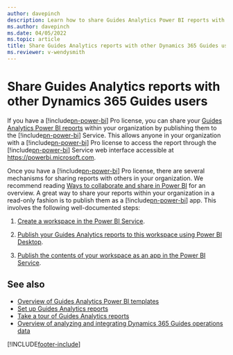 ```yaml
---
author: davepinch
description: Learn how to share Guides Analytics Power BI reports with other Microsoft Dynamics 365 Guides users
ms.author: davepinch
ms.date: 04/05/2022
ms.topic: article
title: Share Guides Analytics reports with other Dynamics 365 Guides users
ms.reviewer: v-wendysmith
---
```


# Share Guides Analytics reports with other Dynamics 365 Guides users

If you have a [!include[pn-power-bi](../includes/pn-power-bi.md)] Pro license, you can share your [Guides Analytics Power BI reports](analytics-guide.md) 
within your organization by publishing them to the [!include[pn-power-bi](../includes/pn-power-bi.md)] Service. This allows anyone in your organization with 
a [!include[pn-power-bi](../includes/pn-power-bi.md)] Pro license to access the report through the [!include[pn-power-bi](../includes/pn-power-bi.md)] Service web 
interface accessible at https://powerbi.microsoft.com.

Once you have a [!include[pn-power-bi](../includes/pn-power-bi.md)] Pro license, there are several mechanisms for sharing reports with others in your organization. 
We recommend reading [Ways to collaborate and share in Power BI](/power-bi/service-how-to-collaborate-distribute-dashboards-reports) for an overview. 
A great way to share your reports within your organization in a read-only fashion is to publish them as a [!include[pn-power-bi](../includes/pn-power-bi.md)] app. This 
involves the following well-documented steps:

1.	[Create a workspace in the Power BI Service](/power-bi/collaborate-share/service-create-the-new-workspaces#:~:text=%20Create%20the%20new%20workspaces%20in%20Power%20BI,configure%20an%20Office%20365%20Group%20whose...%20See%20More.). 

2.	[Publish your Guides Analytics reports to this workspace using Power BI Desktop](/power-bi/desktop-upload-desktop-files). 

3.	[Publish the contents of your workspace as an app in the Power BI Service](/power-bi/service-create-distribute-apps).  

## See also

- [Overview of Guides Analytics Power BI templates](analytics-guide.md)
- [Set up Guides Analytics reports](analytics-ga-setup.md)
- [Take a tour of Guides Analytics reports](analytics-ga-reports.md)
- [Overview of analyzing and integrating Dynamics 365 Guides operations data](analytics-overview.md)

[!INCLUDE[footer-include](../includes/footer-banner.md)]
